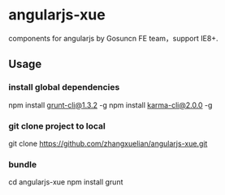 # angularjs-xue
components for angularjs by Gosuncn FE team，support IE8+.
## Usage
### install global dependencies
npm install grunt-cli@1.3.2 -g
npm install karma-cli@2.0.0 -g
### git clone project to local
git clone https://github.com/zhangxuelian/angularjs-xue.git
### bundle
cd angularjs-xue
npm install
grunt
